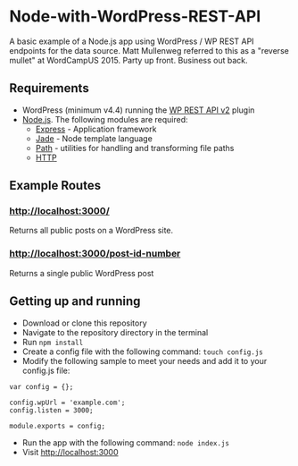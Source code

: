 # Node-with-WordPress-REST-API
A basic example of a Node.js app using WordPress / WP REST API endpoints for the data source. Matt Mullenweg referred to this as a "reverse mullet" at WordCampUS 2015. Party up front. Business out back.

## Requirements

- WordPress (minimum v4.4) running the [WP REST API v2](http://v2.wp-api.org/) plugin
- [Node.js](https://nodejs.org/). The following modules are required:
    - [Express](http://expressjs.com/) - Application framework
    - [Jade](http://jade-lang.com/) - Node template language
    - [Path](https://nodejs.org/docs/latest/api/path.html) - utilities for handling and transforming file paths
    - [HTTP](https://nodejs.org/docs/latest/api/http.html)

## Example Routes
### [http://localhost:3000/](http://localhost:3000/)
Returns all public posts on a WordPress site.

### [http://localhost:3000/post-id-number](http://localhost:3000/)
Returns a single public WordPress post

## Getting up and running

- Download or clone this repository
- Navigate to the repository directory in the terminal
- Run ```npm install```
- Create a config file with the following command: ```touch config.js```
- Modify the following sample to meet your needs and add it to your config.js file:

```   
var config = {};

config.wpUrl = 'example.com';
config.listen = 3000;

module.exports = config;
```
- Run the app with the following command: ```node index.js```
- Visit [http://localhost:3000](http://localhost:3000)
